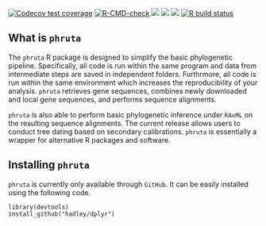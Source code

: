   <!-- badges: start -->
  [![Codecov test coverage](https://codecov.io/gh/cromanpa94/phruta/branch/main/graph/badge.svg)](https://codecov.io/gh/cromanpa94/phruta?branch=main)
  [![R-CMD-check](https://github.com/cromanpa94/phruta/workflows/R-CMD-check/badge.svg)](https://github.com/cromanpa94/phruta/actions)
  [![](https://img.shields.io/badge/lifecycle-experimental-blue.svg)](https://lifecycle.r-lib.org/articles/stages.html#experimental)
  [![](https://travis-ci.com/cromanpa94/phruta.svg?branch=main)](https://travis-ci.com/cromanpa94/phruta?branch=main)
  [![](https://img.shields.io/github/languages/code-size/cromanpa94/phruta.svg)](https://github.com/cromanpa94/phruta)
  [![R build status](https://github.com/cromanpa94/phruta/workflows/R-CMD-check/badge.svg)](https://github.com/cromanpa94/phruta/actions)
  <!-- badges: end -->

## What is `phruta`

The `phruta` R package is designed to simplify the basic phylogenetic pipeline. Specifically, all code is run within the same program and data from intermediate steps are saved in independent folders. Furthrmore, all code is run within the same environment which increases the reproducibility of your analysis. `phruta` retrieves gene sequences, combines newly downloaded and local gene sequences, and performs sequence alignments. 

`phruta` is also able to perform basic phylogenetic inference under `RAxML` on the resulting sequence alignments. The current release allows users to conduct tree dating based on secondary calibrations. `phruta` is essentially a wrapper for alternative R packages and software.


## Installing `phruta`

`phruta` is currently only available through `GitHub`. It can be easily installed using the following code.

```
library(devtools) 
install_github("hadley/dplyr")
```




